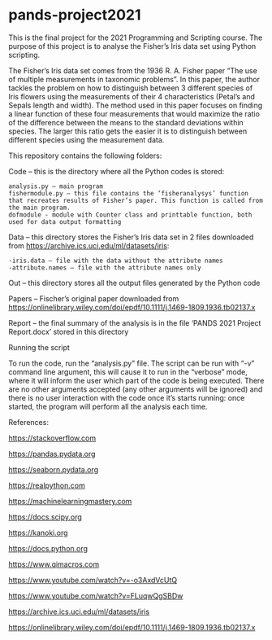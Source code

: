 # pands-project2021
This is the final project for the 2021 Programming and Scripting course. The purpose of this project is to analyse the Fisher’s Iris data set using Python scripting.

The Fisher’s Iris data set comes from the 1936 R. A. Fisher paper “The use of multiple measurements in taxonomic problems”. In this paper, the author tackles the problem on how to distinguish between 3 different species of Iris flowers using the measurements of their 4 characteristics (Petal’s and Sepals length and width). The method used in this paper focuses on finding a linear function of these four measurements that would maximize the ratio of the difference between the means to the standard deviations within species. The larger this ratio gets the easier it is to distinguish between different species using the measurement data. 

This repository contains the following folders:

Code – this is the directory where all the Python codes is stored:

	analysis.py – main program
	fishermodule.py – this file contains the ‘fisheranalysys’ function that recreates results of Fisher’s paper. This function is called from the main program.
    dofmodule - module with Counter class and printtable function, both used for data output formatting

Data – this directory stores the Fisher’s Iris data set in 2 files downloaded from https://archive.ics.uci.edu/ml/datasets/iris:

    -iris.data – file with the data without the attribute names
    -attribute.names – file with the attribute names only

Out – this directory stores all the output files generated by the Python code

Papers – Fischer’s original paper downloaded from https://onlinelibrary.wiley.com/doi/epdf/10.1111/j.1469-1809.1936.tb02137.x

Report – the final summary of the analysis is in the file ‘PANDS 2021 Project Report.docx’ stored in this directory

Running the script

To run the code, run the “analysis.py” file. The script can be run with “-v” command line argument, this will cause it to run in the “verbose” mode, where it will inform the user which part of the code is being executed. There are no other arguments accepted (any other arguments will be ignored) and there is no user interaction with the code once it’s starts running: once started, the program will perform all the analysis each time.


References:

https://stackoverflow.com

https://pandas.pydata.org

https://seaborn.pydata.org

https://realpython.com

https://machinelearningmastery.com

https://docs.scipy.org

https://kanoki.org

https://docs.python.org

https://www.qimacros.com

https://www.youtube.com/watch?v=-o3AxdVcUtQ

https://www.youtube.com/watch?v=FLuqwQgSBDw 

https://archive.ics.uci.edu/ml/datasets/iris

https://onlinelibrary.wiley.com/doi/epdf/10.1111/j.1469-1809.1936.tb02137.x